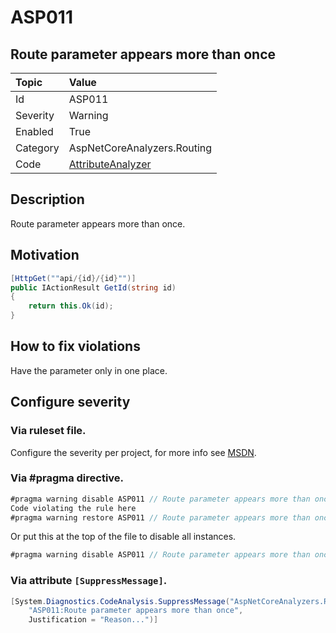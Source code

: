 # ASP011
## Route parameter appears more than once

| Topic    | Value
| :--      | :--
| Id       | ASP011
| Severity | Warning
| Enabled  | True
| Category | AspNetCoreAnalyzers.Routing
| Code     | [AttributeAnalyzer](https://github.com/DotNetAnalyzers/AspNetCoreAnalyzers/blob/master/AspNetCoreAnalyzers/Analyzers/AttributeAnalyzer.cs)

## Description

Route parameter appears more than once.

## Motivation

```cs
[HttpGet(""api/{id}/{id}"")]
public IActionResult GetId(string id)
{
    return this.Ok(id);
}
```

## How to fix violations

Have the parameter only in one place.

<!-- start generated config severity -->
## Configure severity

### Via ruleset file.

Configure the severity per project, for more info see [MSDN](https://msdn.microsoft.com/en-us/library/dd264949.aspx).

### Via #pragma directive.
```C#
#pragma warning disable ASP011 // Route parameter appears more than once
Code violating the rule here
#pragma warning restore ASP011 // Route parameter appears more than once
```

Or put this at the top of the file to disable all instances.
```C#
#pragma warning disable ASP011 // Route parameter appears more than once
```

### Via attribute `[SuppressMessage]`.

```C#
[System.Diagnostics.CodeAnalysis.SuppressMessage("AspNetCoreAnalyzers.Routing", 
    "ASP011:Route parameter appears more than once", 
    Justification = "Reason...")]
```
<!-- end generated config severity -->